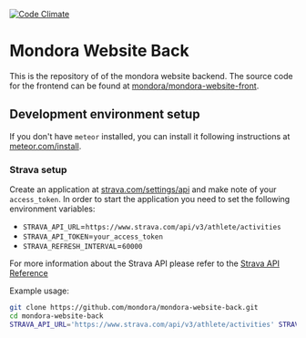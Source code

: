 [![Code Climate](https://codeclimate.com/github/mondora/mondora-website-back.png)](https://codeclimate.com/github/mondora/mondora-website-back)

# Mondora Website Back

This is the repository of of the mondora website backend. The source code for
the frontend can be found at
[mondora/mondora-website-front](https://github.com/mondora/mondora-website-front).


## Development environment setup

If you don't have `meteor` installed, you can install it following instructions
at [meteor.com/install](https://www.meteor.com/install).

### Strava setup

Create an application at [strava.com/settings/api](https://www.strava.com/settings/api) and make note of your `access_token`.
In order to start the application you need to set the following environment variables:

* `STRAVA_API_URL`=`https://www.strava.com/api/v3/athlete/activities`
* `STRAVA_API_TOKEN`=`your_access_token`
* `STRAVA_REFRESH_INTERVAL`=`60000`

For more information about the Strava API please refer to the [Strava API Reference](http://strava.github.io/api/)

Example usage:

```sh
git clone https://github.com/mondora/mondora-website-back.git
cd mondora-website-back
STRAVA_API_URL='https://www.strava.com/api/v3/athlete/activities' STRAVA_API_TOKEN='your_access_token' STRAVA_REFRESH_INTERVAL='60000' meteor
```
